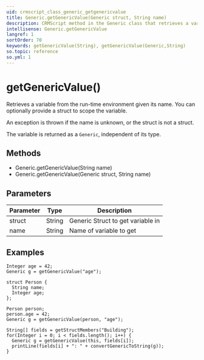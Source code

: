 ```yaml
---
uid: crmscript_class_generic_getgenericvalue
title: Generic.getGenericValue(Generic struct, String name)
description: CRMScript method in the Generic class that retrieves a variable
intellisense: Generic.getGenericValue
langref: 1
sortOrder: 70
keywords: getGenericValue(String), getGenericValue(Generic,String)
so.topic: reference
so.yml: 1
---
```


# getGenericValue()

Retrieves a variable from the run-time environment given its name. You can optionally provide a struct to scope the variable.

An exception is thrown if the name is unknown, or the struct is not a struct.

The variable is returned as a `Generic`, independent of its type.

## Methods

* Generic.getGenericValue(String name)
* Generic.getGenericValue(Generic struct, String name)

## Parameters

| Parameter | Type | Description |
|---|---|---|
| struct | String | Generic Struct to get variable in |
| name | String | Name of variable to get |

## Examples

```crmscript
Integer age = 42;
Generic g = getGenericValue("age");
```

```crmscript
struct Person {
  String name;
  Integer age;
};

Person person;
person.age = 42;
Generic g = getGenericValue(person, "age");
```

```crmscript
String[] fields = getStructMembers("Building");
for(Integer i = 0; i < fields.length(); i++) {
  Generic g = getGenericValue(this, fields[i]);
  printLine(fields[i] + ": " + convertGenericToString(g));
}
```
